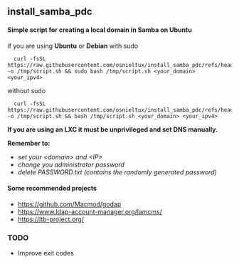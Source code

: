## install_samba_pdc
#### Simple script for creating a local domain in Samba on Ubuntu

if you are using **Ubuntu** or **Debian** with sudo
  
      curl -fsSL https://raw.githubusercontent.com/osnieltux/install_samba_pdc/refs/heads/main/install_samba_pdc.sh -o /tmp/script.sh && sudo bash /tmp/script.sh <your_domain> <your_ipv4>


without sudo

      curl -fsSL https://raw.githubusercontent.com/osnieltux/install_samba_pdc/refs/heads/main/install_samba_pdc.sh -o /tmp/script.sh && bash /tmp/script.sh <your_domain> <your_ipv4>

**If you are using an LXC it must be unprivileged and set DNS manually.**

**Remember to:**
  
  - *set your \<domain> and \<IP>*
  - *change you administrator password*
  - *delete PASSWORD.txt (contains the randomly generated password)*

#### Some recommended projects
  - https://github.com/Macmod/godap
  - https://www.ldap-account-manager.org/lamcms/
  - https://ltb-project.org/

### TODO
- Improve exit codes
